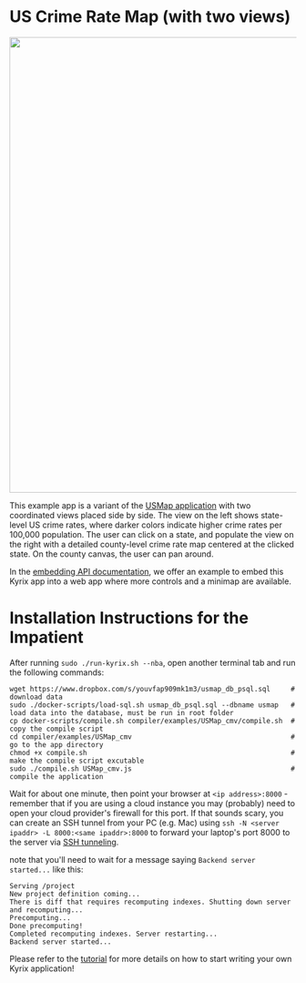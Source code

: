 # US Crime Rate Map (with two views)
<p align="center">
<a href="https://github.com/tracyhenry/Kyrix/tree/master/compiler/examples/USMap">
<img src="https://media.giphy.com/media/fxYeifelHXbWiArGZR/giphy.gif" width = "800"/>
</a>
</p>

This example app is a variant of the [USMap application]() with two coordinated views placed side by side. The view on the left shows state-level US crime rates, where darker colors indicate higher crime rates per 100,000 population. The user can click on a state, and populate the view on the right with a detailed county-level crime rate map centered at the clicked state. On the county canvas, the user can pan around. 

In the [embedding API documentation](https://github.com/tracyhenry/Kyrix/wiki/Web-Embedding), we offer an example to embed this Kyrix app into a web app where more controls and a minimap are available. 

# Installation Instructions for the Impatient
After running `sudo ./run-kyrix.sh --nba`, open another terminal tab and run the following commands:
```
wget https://www.dropbox.com/s/youvfap909mk1m3/usmap_db_psql.sql     # download data
sudo ./docker-scripts/load-sql.sh usmap_db_psql.sql --dbname usmap   # load data into the database, must be run in root folder
cp docker-scripts/compile.sh compiler/examples/USMap_cmv/compile.sh  # copy the compile script
cd compiler/examples/USMap_cmv                                       # go to the app directory
chmod +x compile.sh                                                  # make the compile script excutable
sudo ./compile.sh USMap_cmv.js                                       # compile the application
```
Wait for about one minute, then point your browser at `<ip address>:8000` - remember that if you are using a cloud instance you may (probably) need to open your cloud provider's 
firewall for this port. If that sounds scary, you can create an SSH tunnel from your PC (e.g. Mac) using `ssh -N <server ipaddr> -L 8000:<same ipaddr>:8000` to forward your laptop's port 8000 to the server via [SSH tunneling](https://www.tecmint.com/create-ssh-tunneling-port-forwarding-in-linux/). 

note that you'll need to wait for a message saying `Backend server started...` like this:
```
Serving /project
New project definition coming...
There is diff that requires recomputing indexes. Shutting down server and recomputing...
Precomputing...
Done precomputing!
Completed recomputing indexes. Server restarting...
Backend server started...
```



Please refer to the [tutorial](https://github.com/tracyhenry/Kyrix/wiki/Tutorial) for more details on how to start writing your own Kyrix application!
